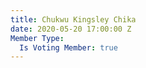 ```yaml
---
title: Chukwu Kingsley Chika
date: 2020-05-20 17:00:00 Z
Member Type:
  Is Voting Member: true
---
```


